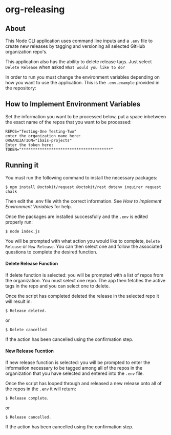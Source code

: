 # org-releasing
## About
This Node CLI application uses command line inputs and a `.env` file to create new releases by tagging and versioning all selected  GitHub organization repo's.

This application also has the ability to delete release tags. Just select `Delete Release` when asked `What would you like to do?`

In order to run you must change the environment variables depending on how you want to use the application.
This is the `.env.example` provided in the repository:

## How to Implement Environment Variables

Set the information you want to be processed below, put a space inbetween the exact name of the repos that you want to be processed:

```
REPOS="Testing-One Testing-Two"
enter the organization name here:
ORGANIZATION="ibais-projects"
Enter the token here:
TOKEN="***************************************"
```

## Running it
You must run the following command to install the necessary packages:
```
$ npm install @octokit/request @octokit/rest dotenv inquirer request chalk
```

Then edit the .env file with the correct information. See *How to Implement Environment Variables* for help.

Once the packages are installed successfully and the `.env` is edited properly run:
```
$ node index.js
```

You will be prompted with what action you would like to complete, `Delete Release` or `New Release`. You can then select one and follow the associated questions to complete the desired function.

#### Delete Release Function

If delete function is selected: you will be prompted with a list of repos from the organization. You must select one repo. The app then fetches the active tags in the repo and you can select one to delete.

Once the script has completed deleted the release in the selected repo it will result in:
```
$ Release deleted.
```
or 
```
$ Delete cancelled
```

If the action has been cancelled using the confirmation step.

#### New Release Fucntion

If new release function is selected: you will be prompted to enter the information necessary to be tagged among all of the repos in the organization that you have selected and entered into the `.env` file.

Once the script has looped through and released a new release onto all of the repos in the `.env` it will return:
```
$ Release complete.
```
or
```
$ Release cancelled.
```

If the action has been cancelled using the confirmation step.
